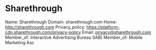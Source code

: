 
# Sharethrough

Name: Sharethrough
Domain: sharethrough.com
Home: http://sharethrough.com
Privacy_policy: https://platform-cdn.sharethrough.com/privacy-policy
Email: privacy@sharethrough.com
Member_of: Interactive Advertising Bureau (IAB)
Member_of: Mobile Marketing Asc
